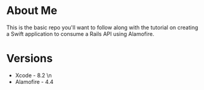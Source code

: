 # About Me

This is the basic repo you'll want to follow along with the tutorial on creating a Swift application to consume a Rails API using Alamofire.

# Versions

* Xcode - 8.2 \n
* Alamofire - 4.4


